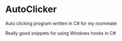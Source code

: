 AutoClicker
===========

Auto clicking program written in C# for my roommate

Really good snippets for using Windows hooks in C#
